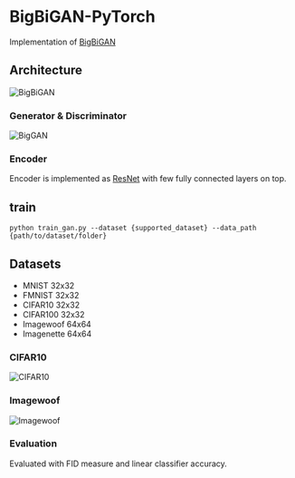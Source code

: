 # BigBiGAN-PyTorch

Implementation of [BigBiGAN](https://arxiv.org/abs/1907.02544)

## Architecture
![BigBiGAN](https://github.com/RKorzeniowski/BigBiGAN-PyTorch/blob/main/imgs/bigbigan_arch.png)

<!-- ## Requirements
```
Python 3.6.9
PyTorch 1.6.0
Numpy 1.18.5
``` -->

<!-- ## Implementation -->

### Generator & Discriminator
![BigGAN](https://github.com/RKorzeniowski/BigBiGAN-PyTorch/blob/main/imgs/biggan_arch.jpg)

<!-- Both generator and discriminator follow architecture presented in the [BigGAN](https://arxiv.org/abs/1809.11096) paper  -->

### Encoder

Encoder is implemented as [ResNet](https://arxiv.org/abs/1901.09005) with few fully connected layers on top.

## train 
`python train_gan.py --dataset {supported_dataset} --data_path {path/to/dataset/folder}`

## Datasets
- MNIST 32x32
- FMNIST 32x32
- CIFAR10 32x32
- CIFAR100 32x32
- Imagewoof 64x64
- Imagenette 64x64

<!-- ## Samples -->

### CIFAR10

![CIFAR10](https://github.com/RKorzeniowski/BigBiGAN-PyTorch/blob/main/imgs/CIFAR10_sample.png)

### Imagewoof

![Imagewoof](https://github.com/RKorzeniowski/BigBiGAN-PyTorch/blob/main/imgs/imagewoof_sample.png)

### Evaluation

Evaluated with FID measure and linear classifier accuracy.

<!-- ## Acknowledgments -->
<!-- BigGAN https://github.com/taki0112/BigGAN-Tensorflow -->

<!-- RevNet https://github.com/google/revisiting-self-supervised -->

<!-- Tensorflow implementation of BigBiGAN https://github.com/LEGO999/BigBiGAN-TensorFlow2.0 -->
